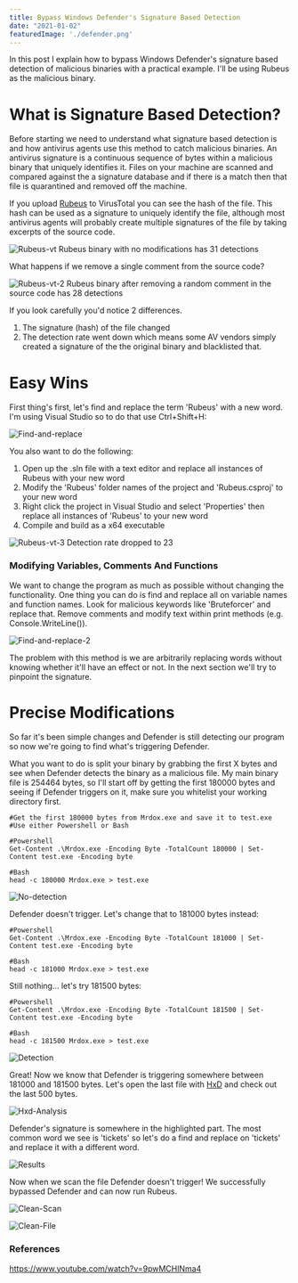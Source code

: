 ```yaml
---
title: Bypass Windows Defender's Signature Based Detection
date: "2021-01-02"
featuredImage: './defender.png'
---
```


In this post I explain how to bypass Windows Defender's signature based detection of malicious binaries with a practical example. I'll be using Rubeus as the malicious binary. <!-- end -->

# What is Signature Based Detection?

Before starting we need to understand what signature based detection is and how antivirus agents use this method to catch malicious binaries. An antivirus signature is a continuous sequence of bytes within a malicious binary that uniquely identifies it. Files on your machine are scanned and compared against the a signature database and if there is a match then that file is quarantined and removed off the machine.

If you upload <a href="https://github.com/GhostPack/Rubeus">Rubeus</a> to VirusTotal you can see the hash of the file. This hash can be used as a signature to uniquely identify the file, although most antivirus agents will probably create multiple signatures of the file by taking excerpts of the source code.

![Rubeus-vt](./vt-rubeus-hash.png)
Rubeus binary with no modifications has 31 detections

What happens if we remove a single comment from the source code?

![Rubeus-vt-2](./vt-rubeus-hash-2.png)
Rubeus binary after removing a random comment in the source code has 28 detections

If you look carefully you'd notice 2 differences.

1.  The signature (hash) of the file changed
2.  The detection rate went down which means some AV vendors simply created a signature of the the original binary and blacklisted that.

# Easy Wins

First thing's first, let's find and replace the term 'Rubeus' with a new word. I'm using Visual Studio so to do that use Ctrl+Shift+H:

![Find-and-replace](./find-and-replace-all.png)

You also want to do the following:
1.  Open up the .sln file with a text editor and replace all instances of Rubeus with your new word
2.  Modify the 'Rubeus' folder names of the project and 'Rubeus.csproj' to your new word
3.  Right click the project in Visual Studio and select 'Properties' then replace all instances of 'Rubeus' to your new word
4.  Compile and build as a x64 executable

![Rubeus-vt-3](./vt-rubeus-hash-3.png)
Detection rate dropped to 23

### Modifying Variables, Comments And Functions

We want to change the program as much as possible without changing the functionality. One thing you can do is find and replace all on variable names and function names. Look for malicious keywords like 'Bruteforcer' and replace that. Remove comments and modify text within print methods (e.g. Console.WriteLine()).

![Find-and-replace-2](./find-and-replace-all-2.png)

The problem with this method is we are arbitrarily replacing words without knowing whether it'll have an effect or not. In the next section we'll try to pinpoint the signature.

# Precise Modifications

So far it's been simple changes and Defender is still detecting our program so now we're going to find what's triggering Defender. 

What you want to do is split your binary by grabbing the first X bytes and see when Defender detects the binary as a malicious file. My main binary file is 254464 bytes, so I'll start off by getting the first 180000 bytes and seeing if Defender triggers on it, make sure you whitelist your working directory first.

    #Get the first 180000 bytes from Mrdox.exe and save it to test.exe
    #Use either Powershell or Bash

    #Powershell
    Get-Content .\Mrdox.exe -Encoding Byte -TotalCount 180000 | Set-Content test.exe -Encoding byte

    #Bash
    head -c 180000 Mrdox.exe > test.exe

![No-detection](./no-detection.gif)

Defender doesn't trigger. Let's change that to 181000 bytes instead:

    #Powershell
    Get-Content .\Mrdox.exe -Encoding Byte -TotalCount 181000 | Set-Content test.exe -Encoding byte

    #Bash
    head -c 181000 Mrdox.exe > test.exe


Still nothing... let's try 181500 bytes:

    #Powershell
    Get-Content .\Mrdox.exe -Encoding Byte -TotalCount 181500 | Set-Content test.exe -Encoding byte

    #Bash
    head -c 181500 Mrdox.exe > test.exe


![Detection](./detection.gif)

Great! Now we know that Defender is triggering somewhere between 181000 and 181500 bytes. Let's open the last file with <a href="https://mh-nexus.de/en/hxd/">HxD</a> and check out the last 500 bytes.

![Hxd-Analysis](./hxd-analysis.png)

Defender's signature is somewhere in the highlighted part. The most common word we see is 'tickets' so let's do a find and replace on 'tickets' and replace it with a different word.

![Results](./find-and-replace-all-results.png)

Now when we scan the file Defender doesn't trigger! We successfully bypassed Defender and can now run Rubeus.

![Clean-Scan](./clean-scan.gif)

![Clean-File](./clean-file.png)

### References

https://www.youtube.com/watch?v=9pwMCHlNma4